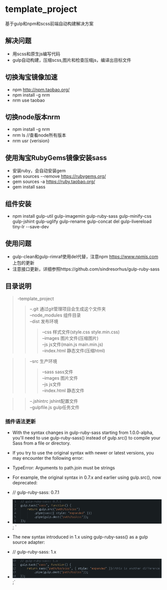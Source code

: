 # template_project  
基于gulp和npm和scss前端自动构建解决方案  

## 解决问题  
 - 用scss和原生js编写代码  
 - gulp自动构建，压缩scss,图片和检查压缩js，编译出目标文件  

## 切换淘宝镜像加速  
 - npm http://npm.taobao.org/  
 - npm install -g nrm  
 - nrm use taobao  

## 切换node版本nrm  
 - npm install -g nrm  
 - nrm ls //查看node所有版本  
 - nrm usr {verision}  

## 使用淘宝RubyGems镜像安装sass  
 - 安装ruby，会自动安装gem
 - gem sources --remove https://rubygems.org/  
 - gem sources -a https://ruby.taobao.org/  
 - gem install sass  

## 组件安装  
 - npm install gulp-util gulp-imagemin gulp-ruby-sass gulp-minify-css gulp-jshint gulp-uglify gulp-rename gulp-concat del gulp-livereload tiny-lr --save-dev  

## 使用问题  
 - gulp-clean和gulp-rimraf使用del代替，注意npm https://www.npmjs.com 上包的更新  
 - 注意接口更新，详细参照https://github.com/sindresorhus/gulp-ruby-sass  

## 目录说明  
>-template_project  
>>–.git 通过git管理项目会生成这个文件夹  
>>–node_modules 组件目录  
>>–dist 发布环境  
  >>>–css 样式文件(style.css style.min.css)  
  >>>–images 图片文件(压缩图片)  
  >>>–js js文件(main.js main.min.js)  
  >>>–index.html 静态文件(压缩html)  

>>–src 生产环境  
  >>>–sass sass文件  
  >>>–images 图片文件  
  >>>–js js文件  
  >>>–index.html 静态文件  

>>–.jshintrc jshint配置文件  
>>–gulpfile.js gulp任务文件  

### 插件语法更新  
 - With the syntax changes in gulp-ruby-sass starting from 1.0.0-alpha, you'll need to use gulp-ruby-sass() instead of gulp.src() to compile your Sass from a file or directory.  
 - If you try to use the original syntax with newer or latest versions, you may encounter the following error:  
 - TypeError: Arguments to path.join must be strings  
 - For example, the original syntax in 0.7.x and earlier using gulp.src(), now deprecated:  

 - // gulp-ruby-sass: 0.7.1  	
 - ![image](https://github.com/willworks/template_project/raw/master/README/old.png);   `
 - The new syntax introduced in 1.x using gulp-ruby-sass() as a gulp source adapter:  

 - // gulp-ruby-sass: 1.x  
 - ![image](https://github.com/willworks/template_project/raw/master/README/new.png);`